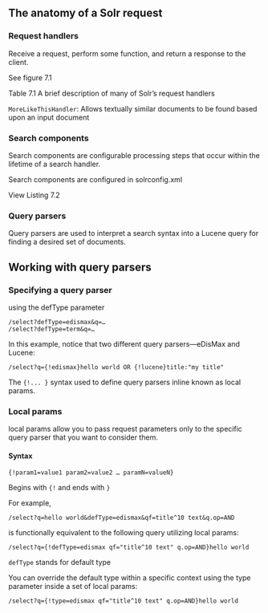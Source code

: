 ## The anatomy of a Solr request

### Request handlers

Receive a request, perform some function, and return a response to the client.

See figure 7.1

Table 7.1 A brief description of many of Solr’s request handlers

`MoreLikeThisHandler`: Allows textually similar documents to be found based
upon an input document

### Search components

Search components are configurable processing steps that occur within the lifetime of a search handler.

Search components are configured in solrconfig.xml

View Listing 7.2

### Query parsers

Query  parsers are  used  to  interpret  a  search  syntax  into  a  Lucene  query  for  finding  a desired set of documents.

## Working with query parsers

### Specifying a query parser

using the defType parameter 

```
/select?defType=edismax&q=…
/select?defType=term&q=…
```

In this example, notice that two different query parsers—eDisMax and Lucene:

```
/select?q={!edismax}hello world OR {!lucene}title:"my title"
```

The `{!... }` syntax used to define query parsers inline known as local params.

### Local params

local params allow you to pass request parameters only to the specific query parser that you want to consider them.

#### Syntax

```
{!param1=value1 param2=value2 … paramN=valueN}
```
Begins with `{!` and ends with `}`

For example,

```
/select?q=hello world&defType=edismax&qf=title^10 text&q.op=AND
```

is functionally equivalent to the following query utilizing local params:

```
/select?q={!defType=edismax qf="title^10 text" q.op=AND}hello world
```

`defType` stands for default type

You can override the default type within a specific context using the type
parameter inside a set of local params:

```
/select?q={!type=edismax qf="title^10 text" q.op=AND}hello world
```
